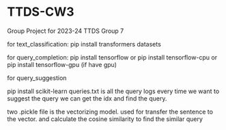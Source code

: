 # TTDS-CW3
Group Project for 2023-24 TTDS Group 7  

for text_classification:
pip install transformers datasets

for query_completion:
pip install tensorflow
or
pip install tensorflow-cpu
or
pip install tensorflow-gpu (if have gpu)


for query_suggestion

pip install scikit-learn
queries.txt is all the query logs every time we want to suggest the query we can get the idx and find the query.

two .pickle file is the vectorizing model. used for transfer the sentence to the vector. and calculate the cosine similarity to find the similar query
